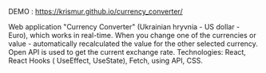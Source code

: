 DEMO : https://krismur.github.io/currency_converter/

Web application "Currency Converter" (Ukrainian hryvnia - US dollar - Euro), which works in real-time. When you change one of the currencies or value - automatically recalculated the value for the other selected currency. Open API is used to get the current exchange rate.
Technologies: React, React Hooks ( UseEffect, UseState), Fetch, using API, CSS.
